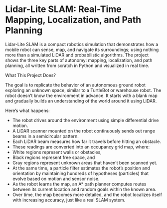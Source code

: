 # Lidar-Lite SLAM: Real-Time Mapping, Localization, and Path Planning

Lidar-Lite SLAM is a compact robotics simulation that demonstrates how a mobile robot can sense, map, and navigate its surroundings; using nothing more than a simulated LiDAR and probabilistic algorithms.
The project shows the three key parts of autonomy: mapping, localization, and path planning, all written from scratch in Python and visualized in real time.

What This Project Does?

The goal is to replicate the behavior of an autonomous ground robot exploring an unknown space, similar to a TurtleBot or warehouse robot.
The robot doesn’t know the environment in advance. It starts with a blank map and gradually builds an understanding of the world around it using LiDAR.

Here’s what happens:

- The robot drives around the environment using simple differential drive motion.
- A LiDAR scanner mounted on the robot continuously sends out range beams in a semicircular pattern.
- Each LiDAR beam measures how far it travels before hitting an obstacle.
- These readings are converted into an occupancy grid map, where:
- White regions represent walls or obstacles,
- Black regions represent free space, and
- Gray regions represent unknown areas that haven’t been scanned yet.
- At the same time, a particle filter estimates the robot’s position and orientation by maintaining hundreds of hypotheses (particles) that evolve based on motion and sensor noise.
- As the robot learns the map, an A* path planner computes routes between its current location and random goals within the known area.
- Over time, the map becomes more detailed, and the robot localizes itself with increasing accuracy, just like a real SLAM system.
